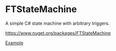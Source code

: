 # FTStateMachine
A simple C# state machine with arbitrary triggers.

https://www.nuget.org/packages/FTStateMachine

[Example](Example/FTStateMachineExample.cs)
